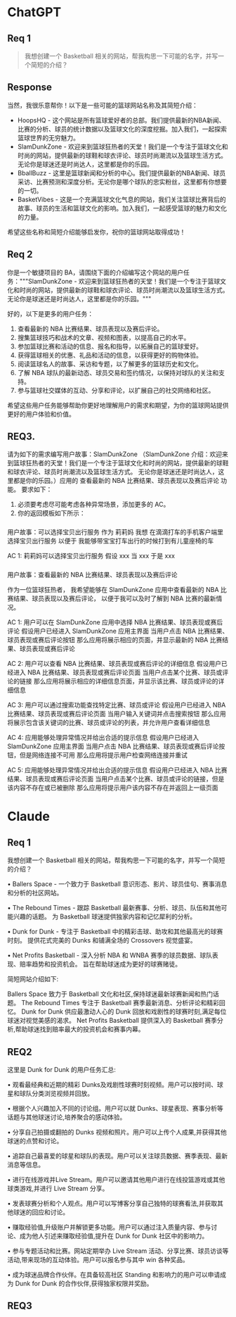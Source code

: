 # ChatGPT

## Req 1

> 我想创建一个 Basketball 相关的网站，帮我构思一下可能的名字，并写一个简短的介绍？

## Response

当然，我很乐意帮你！以下是一些可能的篮球网站名称及其简短介绍：

- HoopsHQ - 这个网站是所有篮球爱好者的总部。我们提供最新的NBA新闻、比赛的分析、球员的统计数据以及篮球文化的深度挖掘。加入我们，一起探索篮球世界的无穷魅力。
- SlamDunkZone - 欢迎来到篮球狂热者的天堂！我们是一个专注于篮球文化和时尚的网站，提供最新的球鞋和球衣评论、球员时尚潮流以及篮球生活方式。无论你是球迷还是时尚达人，这里都是你的乐园。
- BballBuzz - 这里是篮球新闻和分析的中心。我们提供最新的NBA新闻、球员采访、比赛预测和深度分析。无论你是哪个球队的忠实粉丝，这里都有你想要的一切。
- BasketVibes - 这是一个充满篮球文化气息的网站，我们关注篮球比赛背后的故事、球员的生活和篮球文化的影响。加入我们，一起感受篮球的魅力和文化的力量。

希望这些名称和简短介绍能够启发你，祝你的篮球网站取得成功！

## Req 2

你是一个敏捷项目的 BA，请围绕下面的介绍编写这个网站的用户任务："""SlamDunkZone - 欢迎来到篮球狂热者的天堂！我们是一个专注于篮球文化和时尚的网站，提供最新的球鞋和球衣评论、球员时尚潮流以及篮球生活方式。 无论你是球迷还是时尚达人，这里都是你的乐园。"""

好的，以下是更多的用户任务：

1. 查看最新的 NBA 比赛结果、球员表现以及赛后评论。
2. 搜集篮球技巧和战术的文章、视频和图表，以提高自己的水平。
3. 参加篮球比赛和活动的信息、报名和指导，以拓展自己的篮球爱好。
4. 获得篮球相关的优惠、礼品和活动的信息，以获得更好的购物体验。
5. 阅读篮球名人的故事、采访和专题，以了解更多的篮球历史和文化。
6. 了解 NBA 球队的最新动态、球员交易和签约情况，以保持对球队的关注和支持。
7. 参与篮球社交媒体的互动、分享和评论，以扩展自己的社交网络和社区。

希望这些用户任务能够帮助你更好地理解用户的需求和期望，为你的篮球网站提供更好的用户体验和价值。

## REQ3.

请为如下的需求编写用户故事：SlamDunkZone （SlamDunkZone 介绍：欢迎来到篮球狂热者的天堂！我们是一个专注于篮球文化和时尚的网站，提供最新的球鞋和球衣评论、球员时尚潮流以及篮球生活方式。 无论你是球迷还是时尚达人，这里都是你的乐园。）应用的 查看最新的 NBA 比赛结果、球员表现以及赛后评论 功能。 要求如下：

1. 必须要考虑尽可能考虑各种异常场景，添加更多的 AC。
2. 你的返回模板如下所示：

###
用户故事：可以选择宝贝出行服务
作为 莉莉妈
我想 在滴滴打车的手机客户端里选择宝贝出行服务
以便于 我能够带宝宝打车出行的时候打到有儿童座椅的车

AC 1:  莉莉妈可以选择宝贝出行服务
假设 xxx
当 xxx
于是 xxx
###

用户故事：查看最新的 NBA 比赛结果、球员表现以及赛后评论

作为一位篮球狂热者，
我希望能够在 SlamDunkZone 应用中查看最新的 NBA 比赛结果、球员表现以及赛后评论，
以便于我可以及时了解到 NBA 比赛的最新情况。

AC 1: 用户可以在 SlamDunkZone 应用中选择 NBA 比赛结果、球员表现或赛后评论
假设用户已经进入 SlamDunkZone 应用主界面
当用户点击 NBA 比赛结果、球员表现或赛后评论按钮
那么应用将展示相应的页面，并显示最新的 NBA 比赛结果、球员表现或赛后评论

AC 2: 用户可以查看 NBA 比赛结果、球员表现或赛后评论的详细信息
假设用户已经进入 NBA 比赛结果、球员表现或赛后评论页面
当用户点击某个比赛、球员或评论的链接
那么应用将展示相应的详细信息页面，并显示该比赛、球员或评论的详细信息

AC 3: 用户可以通过搜索功能查找特定比赛、球员或评论
假设用户已经进入 NBA 比赛结果、球员表现或赛后评论页面
当用户输入关键词并点击搜索按钮
那么应用将展示包含该关键词的比赛、球员或评论的列表，并允许用户查看详细信息

AC 4: 应用能够处理异常情况并给出合适的提示信息
假设用户已经进入 SlamDunkZone 应用主界面
当用户点击 NBA 比赛结果、球员表现或赛后评论按钮，但是网络连接不可用
那么应用将提示用户检查网络连接并重试

AC 5: 应用能够处理异常情况并给出合适的提示信息
假设用户已经进入 NBA 比赛结果、球员表现或赛后评论页面
当用户点击某个比赛、球员或评论的链接，但是该内容不存在或已被删除
那么应用将提示用户该内容不存在并返回上一级页面

# Claude

## Req 1

我想创建一个 Basketball 相关的网站，帮我构思一下可能的名字，并写一个简短的介绍？

• Ballers Space - 一个致力于 Basketball 意识形态、影片、球员佳句、赛事消息和分析的社区网站。

• The Rebound Times - 跟踪 Basketball 最新赛事、分析、球员、队伍和其他可能兴趣的话题。 为 Basketball 球迷提供独家内容和记忆犀利的分析。

• Dunk for Dunk - 专注于 Basketball 中的精彩击球、助攻和其他最高光的球赛时刻。 提供花式完美的 Dunks 和铺满全场的 Crossovers 视觉盛宴。

• Net Profits Basketball - 深入分析 NBA 和 WNBA 赛季的球员数据、球队表现、赔率趋势和投资机会。 旨在帮助球迷成为更好的球赛赌徒。

简短网站介绍如下:

Ballers Space 致力于 Basketball 文化和社区,保持球迷最新球赛新闻和热门话题。
The Rebound Times 专注于 Basketball 赛季最新消息、分析评论和精彩回忆。
Dunk for Dunk 供应最激动人心的 Dunk 回放和戏剧性的球赛时刻,满足每位球迷对视觉美感的渴求。
Net Profits Basketball 提供深入的 Basketball 赛季分析,帮助球迷找到赔率最大的投资机会和赛事内幕。

## REQ2


这里是 Dunk for Dunk 的用户任务汇总:

• 观看最经典和近期的精彩 Dunks及戏剧性球赛时刻视频。用户可以按时间、球星和球队分类浏览视频并回放。

• 根据个人兴趣加入不同的讨论组。用户可以就 Dunks、球星表现、赛事分析等话题与其他球迷讨论,培养聚合的感动体验。

• 分享自己拍摄或翻拍的 Dunks 视频和照片。用户可以上传个人成果,并获得其他球迷的点赞和讨论。

• 追踪自己最喜爱的球星和球队的表现。用户可以关注球员数据、赛季表现、最新消息等信息。

• 进行在线游戏并Live Stream。用户可以邀请其他用户进行在线投篮游戏或其他球类游戏,并进行 Live Stream 分享。

• 发表球赛分析和个人观点。用户可以写博客分享自己独特的球赛看法,并获取其他球迷的回应和讨论。

• 赚取经验值,升级账户并解锁更多功能。用户可以通过注入质量内容、参与讨论、成为他人引述来赚取经验值,提升在 Dunk for Dunk 社区中的影响力。

• 参与专题活动和比赛。网站定期举办 Live Stream 活动、分享比赛、球员访谈等活动,带来现场的互动体验。用户可以报名参与其中 win 各种奖品。

• 成为球迷品牌合作伙伴。在具备较高社区 Standing 和影响力的用户可以申请成为 Dunk for Dunk 的合作伙伴,获得独家权限并奖励。

## REQ3

